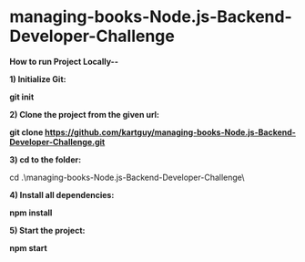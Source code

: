 # managing-books-Node.js-Backend-Developer-Challenge

**How to run Project Locally--**

**1) Initialize Git:**

**git init**

**2) Clone the project from the given url:**

**git clone https://github.com/kartguy/managing-books-Node.js-Backend-Developer-Challenge.git**

**3) cd to the folder:**

cd .\managing-books-Node.js-Backend-Developer-Challenge\
   
**4) Install all dependencies:**

**npm install**

**5) Start the project:**
   
**npm start**
